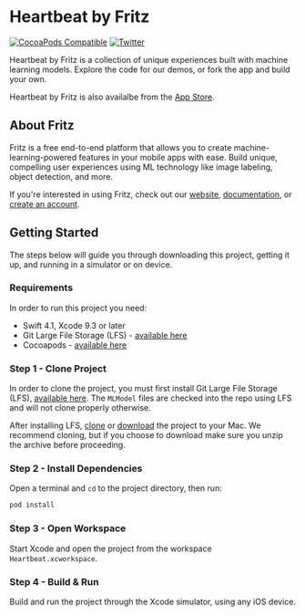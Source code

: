 Heartbeat by Fritz
===================

[![CocoaPods Compatible](https://img.shields.io/cocoapods/v/Fritz.svg)](https://img.shields.io/cocoapods/v/Fritz.svg)
[![Twitter](https://img.shields.io/badge/twitter-@fritzlabs-blue.svg?style=flat)](http://twitter.com/fritzlabs)

Heartbeat by Fritz is a collection of unique experiences built with machine learning models. Explore the code for our demos, or fork the app and build your own.

Heartbeat by Fritz is also availalbe from the [App Store](https://itunes.apple.com/us/app/heartbeat-by-fritz/id1325206416).


## About Fritz

Fritz is a free end-to-end platform that allows you to create machine-learning-powered features in your mobile apps with ease. Build unique, compelling user experiences using ML technology like image labeling, object detection, and more.

If you're interested in using Fritz, check out our [website](https://fritz.ai), [documentation](https://docs.fritz.ai), or [create an account](https://app.fritz.ai/register).


## Getting Started

The steps below will guide you through downloading this project, getting it up, and running in a simulator or on device.


### Requirements

In order to run this project you need:

- Swift 4.1, Xcode 9.3 or later
- Git Large File Storage (LFS) - [available here](https://git-lfs.github.com)
- Cocoapods - [available here](https://cocoapods.org)


### Step 1 - Clone Project

In order to clone the project, you must first install Git Large File Storage (LFS), [available here](https://git-lfs.github.com). The `MLModel` files are checked into the repo using LFS and will not clone properly otherwise.

After installing LFS, [clone](https://github.com/fritzlabs/heartbeat-ios.git) or [download](https://github.com/fritzlabs/heartbeat-ios/archive/master.zip) the project to your Mac. We recommend cloning, but if you choose to download make sure you unzip the archive before proceeding.


### Step 2 - Install Dependencies

Open a terminal and `cd` to the project directory, then run:

```bash
pod install
```


### Step 3 - Open Workspace

Start Xcode and open the project from the workspace `Heartbeat.xcworkspace`.


### Step 4 - Build & Run

Build and run the project through the Xcode simulator, using any iOS device.
